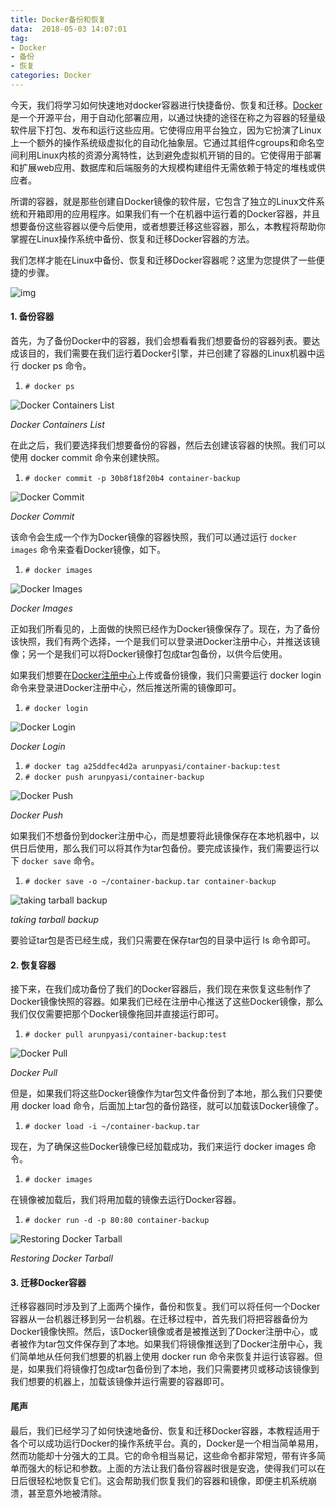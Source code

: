 ```yaml
---
title: Docker备份和恢复
data:  2018-05-03 14:07:01
tag:
- Docker
- 备份
- 恢复
categories: Docker
---
```


今天，我们将学习如何快速地对docker容器进行快捷备份、恢复和迁移。[Docker](http://docker.com/)是一个开源平台，用于自动化部署应用，以通过快捷的途径在称之为容器的轻量级软件层下打包、发布和运行这些应用。它使得应用平台独立，因为它扮演了Linux上一个额外的操作系统级虚拟化的自动化抽象层。它通过其组件cgroups和命名空间利用Linux内核的资源分离特性，达到避免虚拟机开销的目的。它使得用于部署和扩展web应用、数据库和后端服务的大规模构建组件无需依赖于特定的堆栈或供应者。

所谓的容器，就是那些创建自Docker镜像的软件层，它包含了独立的Linux文件系统和开箱即用的应用程序。如果我们有一个在机器中运行着的Docker容器，并且想要备份这些容器以便今后使用，或者想要迁移这些容器，那么，本教程将帮助你掌握在Linux操作系统中备份、恢复和迁移Docker容器的方法。

我们怎样才能在Linux中备份、恢复和迁移Docker容器呢？这里为您提供了一些便捷的步骤。

![img](https://www.linuxidc.com/upload/2015_08/150806153161271.jpg)

 

#### 1. 备份容器

首先，为了备份Docker中的容器，我们会想看看我们想要备份的容器列表。要达成该目的，我们需要在我们运行着Docker引擎，并已创建了容器的Linux机器中运行 docker ps 命令。

1. `# docker ps`

![Docker Containers List](https://www.linuxidc.com/upload/2015_08/150806153161279.png)

*Docker Containers List*

在此之后，我们要选择我们想要备份的容器，然后去创建该容器的快照。我们可以使用 docker commit 命令来创建快照。

1. `# docker commit -p 30b8f18f20b4 container-backup`

![Docker Commit](https://www.linuxidc.com/upload/2015_08/150806153161273.png)

*Docker Commit*

该命令会生成一个作为Docker镜像的容器快照，我们可以通过运行 `docker images` 命令来查看Docker镜像，如下。

1. `# docker images`

![Docker Images](https://www.linuxidc.com/upload/2015_08/150806153161272.png)

*Docker Images*

正如我们所看见的，上面做的快照已经作为Docker镜像保存了。现在，为了备份该快照，我们有两个选择，一个是我们可以登录进Docker注册中心，并推送该镜像；另一个是我们可以将Docker镜像打包成tar包备份，以供今后使用。

如果我们想要在[Docker注册中心](https://registry.hub.docker.com/)上传或备份镜像，我们只需要运行 docker login 命令来登录进Docker注册中心，然后推送所需的镜像即可。

1. `# docker login`

![Docker Login](https://www.linuxidc.com/upload/2015_08/150806153161274.png)

*Docker Login*

1. `# docker tag a25ddfec4d2a arunpyasi/container-backup:test`
2. `# docker push arunpyasi/container-backup`

![Docker Push](https://www.linuxidc.com/upload/2015_08/150806153161276.png)

*Docker Push*

如果我们不想备份到docker注册中心，而是想要将此镜像保存在本地机器中，以供日后使用，那么我们可以将其作为tar包备份。要完成该操作，我们需要运行以下 `docker save` 命令。

1. `# docker save -o ~/container-backup.tar container-backup`

![taking tarball backup](https://www.linuxidc.com/upload/2015_08/150806153161275.png)

*taking tarball backup*

要验证tar包是否已经生成，我们只需要在保存tar包的目录中运行 ls 命令即可。

 

#### 2. 恢复容器

接下来，在我们成功备份了我们的Docker容器后，我们现在来恢复这些制作了Docker镜像快照的容器。如果我们已经在注册中心推送了这些Docker镜像，那么我们仅仅需要把那个Docker镜像拖回并直接运行即可。

1. `# docker pull arunpyasi/container-backup:test`

![Docker Pull](https://www.linuxidc.com/upload/2015_08/150806153161277.png)

*Docker Pull*

但是，如果我们将这些Docker镜像作为tar包文件备份到了本地，那么我们只要使用 docker load 命令，后面加上tar包的备份路径，就可以加载该Docker镜像了。

1. `# docker load -i ~/container-backup.tar`

现在，为了确保这些Docker镜像已经加载成功，我们来运行 docker images 命令。

1. `# docker images`

在镜像被加载后，我们将用加载的镜像去运行Docker容器。

1. `# docker run -d -p 80:80 container-backup`

![Restoring Docker Tarball](https://www.linuxidc.com/upload/2015_08/150806153161278.png)

*Restoring Docker Tarball*

 

#### 3. 迁移Docker容器

迁移容器同时涉及到了上面两个操作，备份和恢复。我们可以将任何一个Docker容器从一台机器迁移到另一台机器。在迁移过程中，首先我们将把容器备份为Docker镜像快照。然后，该Docker镜像或者是被推送到了Docker注册中心，或者被作为tar包文件保存到了本地。如果我们将镜像推送到了Docker注册中心，我们简单地从任何我们想要的机器上使用 docker run 命令来恢复并运行该容器。但是，如果我们将镜像打包成tar包备份到了本地，我们只需要拷贝或移动该镜像到我们想要的机器上，加载该镜像并运行需要的容器即可。

 

#### 尾声

最后，我们已经学习了如何快速地备份、恢复和迁移Docker容器，本教程适用于各个可以成功运行Docker的操作系统平台。真的，Docker是一个相当简单易用，然而功能却十分强大的工具。它的命令相当易记，这些命令都非常短，带有许多简单而强大的标记和参数。上面的方法让我们备份容器时很是安逸，使得我们可以在日后很轻松地恢复它们。这会帮助我们恢复我们的容器和镜像，即便主机系统崩溃，甚至意外地被清除。
